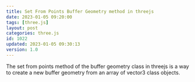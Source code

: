 ```yaml
---
title: Set From Points Buffer Geometry method in threejs
date: 2023-01-05 09:20:00
tags: [three.js]
layout: post
categories: three.js
id: 1022
updated: 2023-01-05 09:30:13
version: 1.0
---
```


The set from points method of the buffer geometry class in threejs is a way to create a new buffer geometry from an array of vector3 class objects.

<!-- more -->
